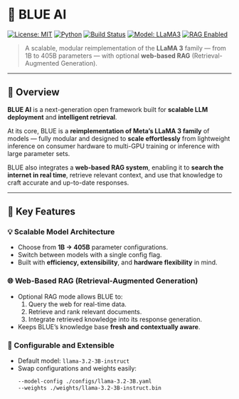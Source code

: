 # 🔷 BLUE AI

[![License: MIT](https://img.shields.io/badge/License-MIT-blue.svg)](LICENSE)
[![Python](https://img.shields.io/badge/Python-3.10+-blue.svg)](https://www.python.org/)
[![Build Status](https://img.shields.io/github/actions/workflow/status/<your-username>/BLUE-AI/ci.yml?branch=main)](https://github.com/<your-username>/BLUE-AI/actions)
[![Model: LLaMA3](https://img.shields.io/badge/Model-LLAMA3-informational.svg)](https://ai.meta.com/llama/)
[![RAG Enabled](https://img.shields.io/badge/RAG-Enabled-success.svg)](#retrieval-augmented-generation)

> A scalable, modular reimplementation of the **LLaMA 3** family — from 1B to 405B parameters — with optional **web-based RAG** (Retrieval-Augmented Generation).

---

## 🚀 Overview

**BLUE AI** is a next-generation open framework built for **scalable LLM deployment** and **intelligent retrieval**.

At its core, BLUE is a **reimplementation of Meta’s LLaMA 3 family** of models — fully modular and designed to **scale effortlessly** from lightweight inference on consumer hardware to multi-GPU training or inference with large parameter sets.

BLUE also integrates a **web-based RAG system**, enabling it to **search the internet in real time**, retrieve relevant context, and use that knowledge to craft accurate and up-to-date responses.

---

## 🧠 Key Features

### 💡 Scalable Model Architecture
- Choose from **1B → 405B** parameter configurations.
- Switch between models with a single config flag.
- Built with **efficiency, extensibility**, and **hardware flexibility** in mind.

### 🌐 Web-Based RAG (Retrieval-Augmented Generation)
- Optional RAG mode allows BLUE to:
  1. Query the web for real-time data.  
  2. Retrieve and rank relevant documents.  
  3. Integrate retrieved knowledge into its response generation.
- Keeps BLUE’s knowledge base **fresh and contextually aware**.

### 🧩 Configurable and Extensible
- Default model: `llama-3.2-3B-instruct`
- Swap configurations and weights easily:
  ```bash
  --model-config ./configs/llama-3.2-3B.yaml
  --weights ./weights/llama-3.2-3B-instruct.bin
